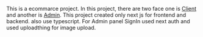 This is a ecommarce project. In this project, there are two face one is [Client](https://infinity-ecommarce.vercel.app/) and another is [Admin](https://infinity-ecommarce.vercel.app/admin/dashboard). This project created only next js for frontend and backend. also use typescript. For Admin panel SignIn used next auth and used uploadthing for image upload.






